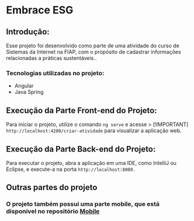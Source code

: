 # Embrace ESG

## Introdução:
Esse projeto foi desenvolvido como parte de uma atividade do curso de Sistemas da Internet na FIAP, com o propósito de cadastrar informações relacionadas a práticas sustentáveis..

### Tecnologias utilizadas no projeto:
- Angular
- Java Spring

## Execução da Parte Front-end do Projeto:
Para iniciar o projeto, utilize o comando `ng serve` e acesse > [!IMPORTANT] `http://localhost:4200/criar-atividade` para visualizar a aplicação web.

## Execução da Parte Back-end do Projeto:
Para executar o projeto, abra a aplicação em uma IDE, como IntelliJ ou Eclipse, e execute-a na porta  `http://localhost:8080.`

## Outras partes do projeto
### O projeto também possui uma parte mobile, que está disponível no repositório [Mobile](https://github.com/luizgolima/fiap-embrace-esg)

 
